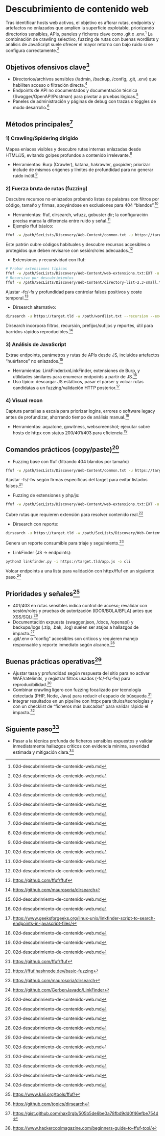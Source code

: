 # Descubrimiento de contenido web

Tras identificar hosts web activos, el objetivo es aflorar rutas, endpoints y artefactos no enlazados que amplíen la superficie explotable, priorizando directorios sensibles, APIs, paneles y ficheros clave como .git o .env.[^1]
La combinación de crawling selectivo, fuzzing de rutas con buenas wordlists y análisis de JavaScript suele ofrecer el mayor retorno con bajo ruido si se configura correctamente.[^1]

## Objetivos ofensivos clave[^1]

- Directorios/archivos sensibles (/admin, /backup, /config, .git, .env) que habiliten acceso o filtración directa.[^1]
- Endpoints de API no documentados y documentación técnica (Swagger/OpenAPI/Postman) para pivotar a pruebas lógicas.[^1]
- Paneles de administración y páginas de debug con trazas o toggles de modo desarrollo.[^1]

## Métodos principales[^1]

### 1) Crawling/Spidering dirigido

Mapea enlaces visibles y descubre rutas internas enlazadas desde HTML/JS, evitando golpes profundos a contenido irrelevante.[^1]

- Herramientas: Burp (Crawler), katana, hakrawler, gospider; priorizar include de mismos orígenes y límites de profundidad para no generar ruido inútil.[^1]

### 2) Fuerza bruta de rutas (fuzzing)

Descubre recursos no enlazados probando listas de palabras con filtros por código, tamaño y firmas, apoyándose en exclusiones para 404 “blandos”.[^1]

- Herramientas: ffuf, dirsearch, wfuzz, gobuster dir; la configuración precisa marca la diferencia entre ruido y señal.[^1]
- Ejemplo ffuf básico:

```bash
ffuf -w /path/SecLists/Discovery/Web-Content/common.txt -u https://target.tld/FUZZ -mc 200,204,301,302,307,401,403
```

Este patrón cubre códigos habituales y descubre recursos accesibles o protegidos que deben revisarse con sesión/roles adecuados.[^1]

- Extensiones y recursividad con ffuf:

```bash
# Probar extensiones típicas
ffuf -w /path/SecLists/Discovery/Web-Content/web-extensions.txt:EXT -u https://target.tld/indexEXT -fc 404
# Recursivo por descubrimientos
ffuf -w /path/SecLists/Discovery/Web-Content/directory-list-2.3-small.txt -u https://target.tld/FUZZ -recursion -recursion-depth 2 -fc 404
```

Ajustar -fc/-fs y profundidad para controlar falsos positivos y coste temporal.[^2]

- Dirsearch alternativo:

```bash
dirsearch -u https://target.tld -w /path/wordlist.txt --recursion --exclude-status=404
```

Dirsearch incorpora filtros, recursión, prefijos/sufijos y reportes, útil para barridos rápidos reproducibles.[^4]

### 3) Análisis de JavaScript

Extrae endpoints, parámetros y rutas de APIs desde JS, incluidos artefactos “huérfanos” no enlazados.[^1]

- Herramientas: LinkFinder/xnLinkFinder, extensiones de Burp, y utilidades similares para enumerar endpoints a partir de JS.[^1]
- Uso típico: descargar JS estáticos, pasar el parser y volcar rutas candidatas a un fuzzing/validación HTTP posterior.[^6]

### 4) Visual recon

Captura pantallas a escala para priorizar logins, errores o software legacy antes de profundizar, ahorrando tiempo de análisis manual.[^1]

- Herramientas: aquatone, gowitness, webscreenshot; ejecutar sobre hosts de httpx con status 200/401/403 para eficiencia.[^1]

## Comandos prácticos (copy/paste)[^1]

- Fuzzing base con ffuf (filtrando 404 blandos por tamaño)

```bash
ffuf -w /path/SecLists/Discovery/Web-Content/common.txt -u https://target.tld/FUZZ -fs 0 -mc 200,204,301,302,307,401,403
```

Ajustar -fs/-fw según firmas específicas del target para evitar listados falsos.[^2]

- Fuzzing de extensiones y php/js:

```bash
ffuf -w /path/SecLists/Discovery/Web-Content/web-extensions.txt:EXT -u https://target.tld/FUZZ.EXT -fc 404
```

Cubre rutas que requieren extensión para resolver contenido real.[^3]

- Dirsearch con reporte:

```bash
dirsearch -u https://target.tld -w /path/SecLists/Discovery/Web-Content/common.txt -x 404,400 -r -o report.txt
```

Genera un reporte consumible para triaje y seguimiento.[^4]

- LinkFinder (JS → endpoints):

```bash
python3 linkfinder.py -i https://target.tld/app.js -o cli
```

Volcar endpoints a una lista para validación con httpx/ffuf en un siguiente paso.[^5]

## Prioridades y señales[^1]

- 401/403 en rutas sensibles indica control de acceso; revalidar con sesión/roles y pruebas de autorización (IDOR/BOLA/BFLA) antes que XSS/SQLi.[^1]
- Documentación expuesta (swagger.json, /docs, /openapi) y backups/logs (.zip, .bak, .log) suelen ser atajos a hallazgos de impacto.[^1]
- .git/.env o “config” accesibles son críticos y requieren manejo responsable y reporte inmediato según alcance.[^1]

## Buenas prácticas operativas[^1]

- Ajustar tasa y profundidad según respuesta del sitio para no activar WAF/ratelimits, y registrar filtros usados (-fc/-fs/-fw) para reproducibilidad.[^1]
- Combinar crawling ligero con fuzzing focalizado por tecnología detectada (PHP, Node, Java) para reducir el espacio de búsqueda.[^1]
- Integrar resultados en un pipeline con httpx para títulos/tecnologías y con un checklist de “ficheros más buscados” para validar rápido el impacto.[^1]

## Siguiente paso[^1]

- Pasar a la técnica profunda de ficheros sensibles expuestos y validar inmediatamente hallazgos críticos con evidencia mínima, severidad estimada y mitigación clara.[^1]
  <span style="display:none">[^13][^17][^21][^9]</span>


[^1]: 02d-descubrimiento-de-contenido-web.md
    
[^2]: https://github.com/ffuf/ffuf
    
[^3]: https://ffuf.hashnode.dev/basic-fuzzing
    
[^4]: https://github.com/maurosoria/dirsearch
    
[^5]: https://github.com/GerbenJavado/LinkFinder
    
[^6]: https://www.geeksforgeeks.org/linux-unix/linkfinder-script-to-search-endpoints-in-javascript-files/
    
[^7]: https://hackviser.com/tactics/tools/ffuf
    
[^8]: https://ffuf.hashnode.dev/fuzzing-using-ffuf
    
[^9]: https://www.hackercoolmagazine.com/beginners-guide-to-ffuf-tool/
    
[^10]: https://github.com/evilsocket/dirsearch
    
[^11]: https://github.com/ligurina/JS-LinkFinder
    
[^12]: https://hackzapsecurity.in/Blogs/blogCardPages/blogs/fuzz-hidden-directories.html
    
[^13]: https://www.kali.org/tools/ffuf/
    
[^14]: https://github.com/dirsearch
    
[^15]: https://github.com/nirsarkar/dirsearch-master
    
[^16]: https://github.com/xnl-h4ck3r/xnLinkFinder
    
[^17]: https://github.com/topics/dirsearch
    
[^18]: https://github.com/topics/linkfinder?l=javascript
    
[^19]: https://www.kali.org/tools/dirsearch/
    
[^20]: https://github.com/Raunaksplanet/LinkFinder-Web-Version
    
[^21]: https://gist.github.com/hax0rgb/505b5de6be0a78fbd9dd0f46efbe754d
